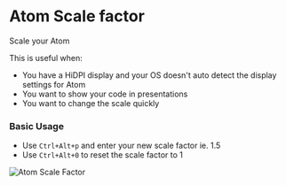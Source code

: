 # Atom Scale factor

Scale your Atom

This is useful when:
* You have a HiDPI display and your OS doesn't auto detect the display settings for Atom
* You want to show your code in presentations
* You want to change the scale quickly

### Basic Usage

* Use `Ctrl+Alt+p` and enter your new scale factor ie. 1.5
* Use `Ctrl+Alt+0` to reset the scale factor to 1

![Atom Scale Factor](https://josefernand.github.io/atom-scale-factor/img/atom-scale-factor.gif)
